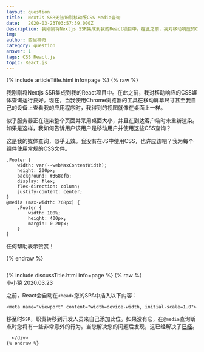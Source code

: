 ```yaml
---
layout: question
title:  NextJs SSR无法识别移动版CSS Media查询
date:   2020-03-23T03:57:39.000Z
description: 我刚刚将Nextjs SSR集成到我的React项目中。在此之前，我对移动响应的CSS媒体查询运行良好。现在，当我使用Chrome浏览器的工具在移动屏幕尺...
img: 
author: 西里神奇
category: question
answer: 1
tags: CSS React.js
topic: React.js
---
```

<div class="article-root">
  <div class="article">
    {% include articleTitle.html info=page %}
    {% raw %}
    <div class="article-content"><p><font style="vertical-align: inherit;"><font style="vertical-align: inherit;">我刚刚将Nextjs SSR集成到我的React项目中。</font><font style="vertical-align: inherit;">在此之前，我对移动响应的CSS媒体查询运行良好。</font><font style="vertical-align: inherit;">现在，当我使用Chrome浏览器的工具在移动屏幕尺寸甚至我自己的设备上查看我的应用程序时，我得到的视图就像在桌面上一样。</font></font></p>

<p><font style="vertical-align: inherit;"><font style="vertical-align: inherit;">似乎服务器正在渲染整个页面并采用桌面大小，并且在到达客户端时未重新渲染。</font><font style="vertical-align: inherit;">如果是这样，我如何告诉用户该用户是移动用户并使用这些CSS查询？</font></font></p>

<p><font style="vertical-align: inherit;"><font style="vertical-align: inherit;">这是我的媒体查询，似乎无效。</font><font style="vertical-align: inherit;">我没有在JS中使用CSS，也许应该吧？</font><font style="vertical-align: inherit;">我为每个组件使用常规的CSS文件。</font></font></p>

<pre><code>.Footer {<font></font>
    width: var(--webMaxContentWidth);<font></font>
    height: 200px;<font></font>
    background: #368efb;<font></font>
    display: flex;<font></font>
    flex-direction: column;<font></font>
    justify-content: center;<font></font>
}<font></font>
@media (max-width: 768px) {<font></font>
    .Footer {<font></font>
        width: 100%;<font></font>
        height: 400px;<font></font>
        margin: 0 20px;<font></font>
    }<font></font>
}<font></font>
</code></pre>

<p><font style="vertical-align: inherit;"><font style="vertical-align: inherit;">任何帮助表示赞赏！ </font></font></p></div>
    {% endraw %}
  </div>
  <p style="height: 0;width:0;overflow: hidden;"> 第2778篇《NextJs SSR无法识别移动版CSS Media查询》来自Winter(https://github.com/aiyld/aiyld.github.io)的站点</p>
  <div class="discuss-wrapper">
    {% include discussTitle.html info=page %}
    {% raw %}
    <div class="discuss-item">
        <div class="discuss-parent">
          <div class="discuss-meta">
            <span class="discuss-user">小小猿</span>
            <span class="discuss-time">2020.03.23</span>
          </div>
          <div class="discuss-comment"><p><font style="vertical-align: inherit;"><font style="vertical-align: inherit;">之前，React会自动在</font></font><code>&lt;head&gt;</code><font style="vertical-align: inherit;"><font style="vertical-align: inherit;">您的SPA中</font><font style="vertical-align: inherit;">插入以下内容</font><font style="vertical-align: inherit;">：</font></font></p>

<pre><code>&lt;meta name="viewport" content="width=device-width, initial-scale=1.0"&gt;
</code></pre>

<p><font style="vertical-align: inherit;"><font style="vertical-align: inherit;">移至时</font></font><code>SSR</code><font style="vertical-align: inherit;"><font style="vertical-align: inherit;">，职责转移到开发人员来自己添加此位。</font><font style="vertical-align: inherit;">如果没有它，在</font></font><code>@media</code><font style="vertical-align: inherit;"><font style="vertical-align: inherit;">查询断点</font><font style="vertical-align: inherit;">时您将有一些非常意外的行为</font><font style="vertical-align: inherit;">。</font><font style="vertical-align: inherit;">当您解决您的问题后发现，这已经解决了</font></font><a href="https://github.com/zeit/next.js/issues/5122" rel="nofollow noreferrer"><font style="vertical-align: inherit;"><font style="vertical-align: inherit;">已经</font></font></a><font style="vertical-align: inherit;"><font style="vertical-align: inherit;">。</font></font></p></div>
        </div>
        
      </div>
    {% endraw %}
  </div>
<div>
